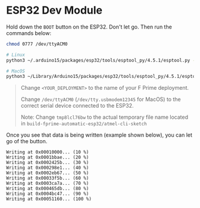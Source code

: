 # ESP32 Dev Module

Hold down the `BOOT` button on the ESP32. Don't let go. Then run the commands below:

```sh
chmod 0777 /dev/ttyACM0

# Linux
python3 ~/.arduino15/packages/esp32/tools/esptool_py/4.5.1/esptool.py --chip esp32 --port /dev/ttyUSB0 --baud 921600  --before default_reset --after hard_reset write_flash -e -z --flash_mode dio --flash_freq 80m --flash_size 4MB 0x1000 build-fprime-automatic-esp32/arduino-cli-sketch/tmp8lcl76bw.ino.bootloader.bin 0x8000 build-fprime-automatic-esp32/arduino-cli-sketch/tmp8lcl76bw.ino.partitions.bin 0xe000 ~/.arduino15/packages/esp32/hardware/esp32/2.0.9/tools/partitions/boot_app0.bin 0x10000 build-artifacts/esp32/<YOUR_DEPLOYMENT>/bin/<YOUR_DEPLOYMENT>.bin

# MacOS
python3 ~/Library/Arduino15/packages/esp32/tools/esptool_py/4.5.1/esptool.py --chip esp32 --port /dev/tty.usbmodem12345 --baud 921600  --before default_reset --after hard_reset write_flash -e -z --flash_mode dio --flash_freq 80m --flash_size 4MB 0x1000 build-fprime-automatic-esp32/arduino-cli-sketch/tmp8lcl76bw.ino.bootloader.bin 0x8000 build-fprime-automatic-esp32/arduino-cli-sketch/tmp8lcl76bw.ino.partitions.bin 0xe000 ~/Library/Arduino15/packages/esp32/hardware/esp32/2.0.9/tools/partitions/boot_app0.bin 0x10000 build-artifacts/esp32/<YOUR_DEPLOYMENT>/bin/<YOUR_DEPLOYMENT>.bin
```
> Change `<YOUR_DEPLOYMENT>` to the name of your F Prime deployment.
> 
> Change `/dev/ttyACM0` (`/dev/tty.usbmodem12345` for MacOS) to the correct serial device connected to the ESP32.
>
> Note: Change `tmp8lcl76bw` to the actual temporary file name located in `build-fprime-automatic-esp32/atmel-cli-sketch`

Once you see that data is being written (example shown below), you can let go of the button.

```
Writing at 0x00010000... (10 %)
Writing at 0x0001bbae... (20 %)
Writing at 0x0002425b... (30 %)
Writing at 0x000298e1... (40 %)
Writing at 0x0002eb67... (50 %)
Writing at 0x00033f5b... (60 %)
Writing at 0x0003ca7a... (70 %)
Writing at 0x000465db... (80 %)
Writing at 0x0004bc47... (90 %)
Writing at 0x00051160... (100 %)
```
